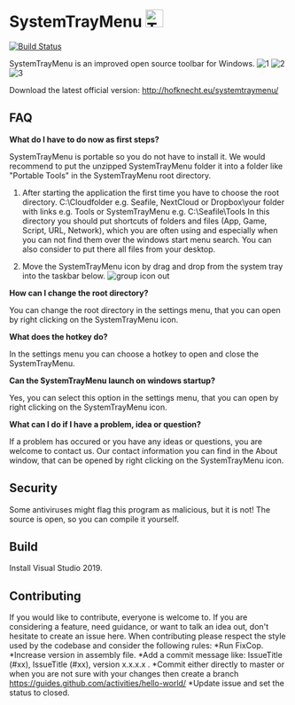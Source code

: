 SystemTrayMenu <img src="https://raw.githubusercontent.com/Hofknecht/SystemTrayMenu/master/Resources/SystemTrayMenu.ico" alt="Trulli" width="32" height="32">
=============================================================
[![Build Status](https://dev.azure.com/MarkusHofknecht/SystemTrayMenu/_apis/build/status/Hofknecht.SystemTrayMenu?branchName=master)](https://dev.azure.com/MarkusHofknecht/SystemTrayMenu/_build/latest?definitionId=2&branchName=master)

SystemTrayMenu is an improved open source toolbar for Windows.
![1](https://user-images.githubusercontent.com/52528841/83351457-61139b80-a344-11ea-9b20-343ad372bb1b.gif)
![2](https://user-images.githubusercontent.com/52528841/83351459-640e8c00-a344-11ea-8735-164185090dcd.gif)
![3](https://user-images.githubusercontent.com/52528841/83351460-6670e600-a344-11ea-80e9-e707cf1a9dc0.gif)

Download the latest official version: http://hofknecht.eu/systemtraymenu/


FAQ
------------------

**What do I have to do now as first steps?**

SystemTrayMenu is portable so you do not have to install it.
We would recommend to put the unzipped SystemTrayMenu folder it into a folder like "Portable Tools" in the SystemTrayMenu root directory.

1. After starting the application the first time you have to choose the root directory.
C:\Cloudfolder e.g. Seafile, NextCloud or Dropbox\your folder with links e.g. Tools or SystemTrayMenu
e.g. C:\Seafile\Tools
In this directory you should put shortcuts of folders and files (App, Game, Script, URL, Network), 
which you are often using and especially when you can not find them over the windows start menu search.
You can also consider to put there all files from your desktop.

2. Move the SystemTrayMenu icon by drag and drop from the system tray into the taskbar below.
![group icon out](https://user-images.githubusercontent.com/52528841/83349567-1ab74000-a336-11ea-8676-3db33615a57a.gif)

**How can I change the root directory?**

You can change the root directory in the settings menu, that you can open by right clicking on the SystemTrayMenu icon.

**What does the hotkey do?**

In the settings menu you can choose a hotkey to open and close the SystemTrayMenu.

**Can the SystemTrayMenu launch on windows startup?**

Yes, you can select this option in the settings menu, that you can open by right clicking on the SystemTrayMenu icon.

**What can I do if I have a problem, idea or question?**

If a problem has occured or you have any ideas or questions, you are welcome to contact us.
Our contact information you can find in the About window, that can be opened by right clicking on the SystemTrayMenu icon. 


Security
------------------

Some antiviruses might flag this program as malicious, but it is not! The source is open, so you can compile it yourself.


Build
------------------

Install Visual Studio 2019.

Contributing
------------------

If you would like to contribute, everyone is welcome to.
If you are considering a feature, need guidance, or want to talk an idea out, don't hesitate to create an issue here.
When contributing please respect the style used by the codebase and consider the following rules:
*Run FixCop.
*Increase version in assembly file.
*Add a commit message like: IssueTitle (#xx), IssueTitle (#xx), version x.x.x.x .
*Commit either directly to master or when you are not sure with your changes then create a branch https://guides.github.com/activities/hello-world/
*Update issue and set the status to closed.